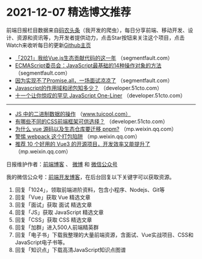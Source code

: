 # 2021-12-07 精选博文推荐

前端日报栏目数据来自[码农头条](http://hao.caibaojian.com.cn/)（我开发的爬虫），每日分享前端、移动开发、设计、资源和资讯等，为开发者提供动力，点击Star按钮来关注这个项目，点击Watch来收听每日的更新[Github主页](https://github.com/kujian/frontendDaily)
* [「2021」我给Vue.js生态贡献代码的这一年](https://segmentfault.com/a/1190000041068216) （segmentfault.com）
* [ECMAScript委员会：JavaScript最基础的14种操作对象的方法](https://segmentfault.com/a/1190000041067619) （segmentfault.com）
* [因为实现不了Promise.all，一场面试凉凉了](https://segmentfault.com/a/1190000041068092) （segmentfault.com）
* [Javascript的作用域和闭包知多少？](https://developer.51cto.com/art/202112/693836.htm) （developer.51cto.com）
* [十一个让你惊叹的罕见 JavaScript One-Liner](https://developer.51cto.com/art/202112/693876.htm) （developer.51cto.com）

***
* [JS 中的二进制数据的操作](http://www.tuicool.com/articles/hit/Afq2YrA) （www.tuicool.com）
* [有哪些不同的CSS前端框架可供选择？](https://developer.51cto.com/art/202112/693940.htm) （developer.51cto.com）
* [为什么 vue 源码以及生态仓库要迁移 pnpm?](https://mp.weixin.qq.com/s?__biz=Mzg5MDY1MjIxMA==&mid=2247499771&idx=1&sn=1def757365f60a86e1cadec387990693) （mp.weixin.qq.com）
* [警惕 webpack 这个打包陷阱](https://mp.weixin.qq.com/s?__biz=MzIxNDc4MjEzNw==&mid=2247485878&idx=1&sn=fcb9b12855392f6b7f54ea958f79f920) （mp.weixin.qq.com）
* [推荐 10 个好用的 Vue3 的开源项目，开发效率又能提升了](https://mp.weixin.qq.com/s?__biz=Mzg2NjI5NDcyOQ==&mid=2247485852&idx=1&sn=8539f623011ebff2c89123f3289e4874) （mp.weixin.qq.com）

日报维护作者：[前端博客](http://caibaojian.com.cn/) 、 [微博](http://weibo.com/kujian) 和 [微信公众号](https://open.weixin.qq.com/qr/code?username=caibaojian_com)

我的微信公众号：[前端开发博客](https://open.weixin.qq.com/qr/code?username=caibaojian_com)，在后台回复以下关键字可以获取资源。

1. 回复「1024」，领取前端进阶资料，包含小程序、Nodejs、Git等
2. 回复「Vue」获取 Vue 精选文章
3. 回复「面试」获取 面试 精选文章
4. 回复「JS」获取 JavaScript 精选文章
5. 回复「CSS」获取 CSS 精选文章
6. 回复「加群」进入500人前端精英群
7. 回复「电子书」下载我整理的大量前端资源，含面试、Vue实战项目、CSS和JavaScript电子书等。
8. 回复「知识点」下载高清JavaScript知识点图谱